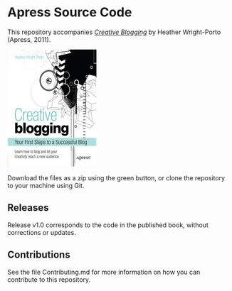 # Apress Source Code

This repository accompanies [*Creative Blogging*](http://www.apress.com/9781430234289) by Heather Wright-Porto (Apress, 2011).

![Cover image](9781430234289.jpg)

Download the files as a zip using the green button, or clone the repository to your machine using Git.

## Releases

Release v1.0 corresponds to the code in the published book, without corrections or updates.

## Contributions

See the file Contributing.md for more information on how you can contribute to this repository.
